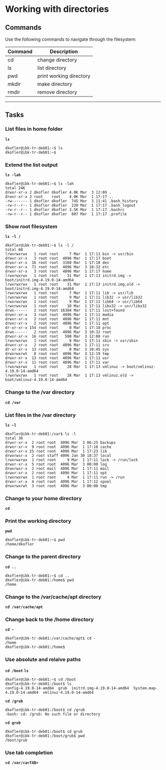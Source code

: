 # Working with directories
## Commands
Use the following commands to navigate through the filesystem:

| Command | Description |
| ---| --- |
| cd | change directory |
| ls | list directory |
| pwd | print working directory |
| mkdir | make directory |
| rmdir | remove directory |
---

## Tasks
### List files in home folder
**`ls`**
```
dkofler@ibk-tr-deb01:~$ ls
dkofler@ibk-tr-deb01:~$
```

### Extend the list output
**`ls -lah`**
```
dkofler@ibk-tr-deb01:~$ ls -lah
total 24K
drwxr-xr-x 2 dkofler dkofler 4.0K Mar  3 12:09 .
drwxr-xr-x 3 root    root    4.0K Mar  1 17:17 ..
-rw------- 1 dkofler dkofler  745 Mar  3 11:41 .bash_history
-rw-r--r-- 1 dkofler dkofler  220 Mar  1 17:17 .bash_logout
-rw-r--r-- 1 dkofler dkofler 3.5K Mar  1 17:17 .bashrc
-rw-r--r-- 1 dkofler dkofler  807 Mar  1 17:17 .profile
```

### Show root filesystem
**`ls -l /`**
```
dkofler@ibk-tr-deb01:~$ ls -l /
total 60
lrwxrwxrwx   1 root root     7 Mar  1 17:11 bin -> usr/bin
drwxr-xr-x   3 root root  4096 Mar  1 17:17 boot
drwxr-xr-x  16 root root  3160 Mar  1 17:18 dev
drwxr-xr-x  71 root root  4096 Mar  3 10:32 etc
drwxr-xr-x   3 root root  4096 Mar  1 17:17 home
lrwxrwxrwx   1 root root    31 Mar  1 17:13 initrd.img -> boot/initrd.img-4.19.0-14-amd64
lrwxrwxrwx   1 root root    31 Mar  1 17:13 initrd.img.old -> boot/initrd.img-4.19.0-14-amd64
lrwxrwxrwx   1 root root     7 Mar  1 17:11 lib -> usr/lib
lrwxrwxrwx   1 root root     9 Mar  1 17:11 lib32 -> usr/lib32
lrwxrwxrwx   1 root root     9 Mar  1 17:11 lib64 -> usr/lib64
lrwxrwxrwx   1 root root    10 Mar  1 17:11 libx32 -> usr/libx32
drwx------   2 root root 16384 Mar  1 17:11 lost+found
drwxr-xr-x   3 root root  4096 Mar  1 17:11 media
drwxr-xr-x   2 root root  4096 Mar  1 17:11 mnt
drwxr-xr-x   2 root root  4096 Mar  1 17:11 opt
dr-xr-xr-x 154 root root     0 Mar  1 17:18 proc
drwx------   2 root root  4096 Mar  3 10:32 root
drwxr-xr-x  16 root root   500 Mar  3 12:08 run
lrwxrwxrwx   1 root root     8 Mar  1 17:11 sbin -> usr/sbin
drwxr-xr-x   2 root root  4096 Mar  1 17:11 srv
dr-xr-xr-x  13 root root     0 Mar  3 10:45 sys
drwxrwxrwt   8 root root  4096 Mar  3 12:19 tmp
drwxr-xr-x  13 root root  4096 Mar  1 17:11 usr
drwxr-xr-x  11 root root  4096 Mar  1 17:11 var
lrwxrwxrwx   1 root root    28 Mar  1 17:13 vmlinuz -> boot/vmlinuz-4.19.0-14-amd64
lrwxrwxrwx   1 root root    28 Mar  1 17:13 vmlinuz.old -> boot/vmlinuz-4.19.0-14-amd64
```

### Change to the /var directory
**`cd /var`**

### List files in the /var directory
**`ls -l`**
```
dkofler@ibk-tr-deb01:/var$ ls -l
total 36
drwxr-xr-x  2 root root  4096 Mar  3 06:25 backups
drwxr-xr-x  9 root root  4096 Mar  1 17:18 cache
drwxr-xr-x 25 root root  4096 Mar  1 17:23 lib
drwxrwsr-x  2 root staff 4096 Jan 30 18:37 local
lrwxrwxrwx  1 root root     9 Mar  1 17:11 lock -> /run/lock
drwxr-xr-x  5 root root  4096 Mar  3 00:00 log
drwxrwsr-x  2 root mail  4096 Mar  1 17:11 mail
drwxr-xr-x  2 root root  4096 Mar  1 17:11 opt
lrwxrwxrwx  1 root root     4 Mar  1 17:11 run -> /run
drwxr-xr-x  4 root root  4096 Mar  1 17:12 spool
drwxrwxrwt  3 root root  4096 Mar  3 00:00 tmp
```

### Change to your home directory
**`cd`**

### Print the working directory
**`pwd`**
```
dkofler@ibk-tr-deb01:~$ pwd
/home/dkofler
```

### Change to the parent directory
**`cd ..`**
```
dkofler@ibk-tr-deb01:~$ cd ..
dkofler@ibk-tr-deb01:/home$ pwd
/home
```

### Change to the /var/cache/apt directory
**`cd /var/cache/apt`**

### Change back to the /home directory
**`cd -`**
```
dkofler@ibk-tr-deb01:/var/cache/apt$ cd -
/home
dkofler@ibk-tr-deb01:/home$
```

### Use absolute and relaive paths
**`cd /boot`**
**`ls`**
```
dkofler@ibk-tr-deb01:~$ cd /boot
dkofler@ibk-tr-deb01:/boot$ ls
config-4.19.0-14-amd64  grub  initrd.img-4.19.0-14-amd64  System.map-4.19.0-14-amd64  vmlinuz-4.19.0-14-amd64
```
**`cd /grub`**
```
dkofler@ibk-tr-deb01:/boot$ cd /grub
-bash: cd: /grub: No such file or directory
```
**`cd grub`**
```
dkofler@ibk-tr-deb01:/boot$ cd grub
dkofler@ibk-tr-deb01:/boot/grub$ pwd
/boot/grub
```
### Use tab completion
**`cd /var/ca<TAB>`**

